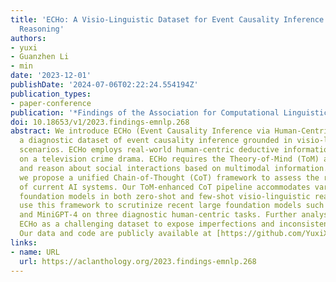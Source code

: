 ```yaml
---
title: 'ECHo: A Visio-Linguistic Dataset for Event Causality Inference via Human-Centric
  Reasoning'
authors:
- yuxi
- Guanzhen Li
- min
date: '2023-12-01'
publishDate: '2024-07-06T02:22:24.554194Z'
publication_types:
- paper-conference
publication: '*Findings of the Association for Computational Linguistics: EMNLP 2023*'
doi: 10.18653/v1/2023.findings-emnlp.268
abstract: We introduce ECHo (Event Causality Inference via Human-Centric Reasoning),
  a diagnostic dataset of event causality inference grounded in visio-linguistic social
  scenarios. ECHo employs real-world human-centric deductive information building
  on a television crime drama. ECHo requires the Theory-of-Mind (ToM) ability to understand
  and reason about social interactions based on multimodal information. Using ECHo,
  we propose a unified Chain-of-Thought (CoT) framework to assess the reasoning capability
  of current AI systems. Our ToM-enhanced CoT pipeline accommodates various large
  foundation models in both zero-shot and few-shot visio-linguistic reasoning. We
  use this framework to scrutinize recent large foundation models such as InstructGPT
  and MiniGPT-4 on three diagnostic human-centric tasks. Further analysis demonstrates
  ECHo as a challenging dataset to expose imperfections and inconsistencies in reasoning.
  Our data and code are publicly available at [https://github.com/YuxiXie/ECHo](https://github.com/YuxiXie/ECHo).
links:
- name: URL
  url: https://aclanthology.org/2023.findings-emnlp.268
---
```

